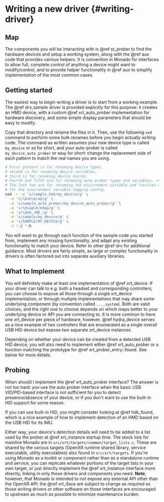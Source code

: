 # Writing a new driver {#writing-driver}

<!--
Copyright 2018-2021, Collabora, Ltd. and the Monado contributors
SPDX-License-Identifier: BSL-1.0
-->


## Map

The components you will be interacting with is @ref st_prober to find the
hardware devices and setup a working system, along with the @ref aux code that
provides various helpers. It is convention in Monado for interfaces to allow
full, complete control of anything a device might want to modify/control, and to
provide helper functionality in @ref aux to simplify implementation of the most
common cases.

## Getting started

The easiest way to begin writing a driver is to start from a working example.
The @ref drv_sample driver is provided explicitly for this purpose: it creates
an HMD device, with a custom @ref xrt_auto_prober implementation for hardware
discovery, and some simple display parameters that should be easy to modify.

Copy that directory and rename the files in it. Then, use the following `sed`
command to perform some bulk renames before you begin actually writing code. The
command as written assumes your new device type is called `my_device` or `md`
for short, and your auto-prober is called `my_device_auto_prober` or `mdap` for
short: change the replacement side of each pattern to match the real names you
are using.

```sh
# First pattern is for renaming device types,
# second is for renaming device variables,
# third is for renaming device macros.
# Fourth and fifth are for renaming auto prober types and variables, respectively.
# The last two are for renaming the environment variable and function name
# for the environment variable logging config.
sed -r -e 's/sample_hmd/my_device/g' \
  -e 's/\bsh\b/md/g' \
  -e 's/sample_auto_prober/my_device_auto_prober/g' \
  -e 's/\bsap\b/mdap/g' \
  -e 's/\bSH_/MD_/g' \
  -e 's/sample/my_device/g' \
  -e 's/SAMPLE/MY_DEVICE/g' \
  -i *.c *.h
```

You will want to go through each function of the sample code you started from,
implement any missing functionality, and adapt any existing functionality to
match your device. Refer to other @ref drv for additional guidance. Most drivers
are fairly simple, as large or complex functionality in drivers is often
factored out into separate auxiliary libraries.

## What to Implement

You will definitely make at least one implementation of @ref xrt_device. If your
driver can talk to e.g. both a headset and corresponding controllers, you can
choose to expose all those through a single xrt_device implementation, or
through multiple implementations that may share some underlying component (by
convention called `..._system`). Both are valid choices, and the right one to
choose depends on which maps better to your underlying device or API you are
connecting to. It is more common to have one xrt_device per piece of hardware,
however. @ref hydra_device serves as a nice example of two controllers that are
enumerated as a single overall USB HID device but expose two separate xrt_device
instances.

Depending on whether your device can be created from a detected USB HID device,
you will also need to implement either @ref xrt_auto_prober or a function
matching the prototype for @ref xrt_prober_entry::found. See below for more details.

## Probing

When should I implement the @ref xrt_auto_prober interface? The answer is not
too hard: you use the auto prober interface when the basic USB VID/PID-based
interface is not sufficient for you to detect presence/absence of your device,
or if you don't want to use the built-in HID support for some reason.

If you can use built-in HID, you might consider looking at @ref hdk_found, which
is a nice example of how to implement detection of an HMD based on the USB HID
for its IMU.

Either way, your device's detection details will need to be added to a list used
by the prober at @ref xrt_instance startup time. The stock lists for mainline
Monado are in `src/xrt/targets/common/target_lists.c`. These are shared by the
various targets (OpenXR runtime shared library, service executable, utility
executables) also found in `src/xrt/targets`. If you're using Monado as a
toolkit or component rather than as a standalone runtime and service, you can
replicate whatever portions of the target lists in your own target, or just
directly implement the @ref xrt_instance interface more directly, linking in
only those drivers and components you need. **Note**, however, that Monado is
intended to not expose any external API other than the OpenXR API: the @ref
xrt_iface are subject to change as required so those writing drivers or other
software on those interfaces are encouraged to upstream as much as possible to
minimize maintenance burden.
